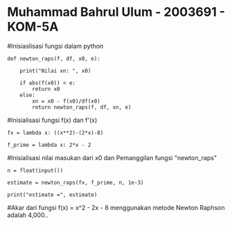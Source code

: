 # Muhammad Bahrul Ulum - 2003691 - KOM-5A

#Inisiaslisasi fungsi dalam python 

    def newton_raps(f, df, x0, e):

        print("Nilai xn: ", x0)

        if abs(f(x0)) < e:  
            return x0
        else:
            xn = x0 - f(x0)/df(x0)
            return newton_raps(f, df, xn, e)

#Inisialisasi fungsi f(x) dan f'(x)
    
    fx = lambda x: ((x**2)-(2*x)-8)

    f_prime = lambda x: 2*x - 2 
    
#Inisialisasi nilai masukan dari x0 dan Pemanggilan fungsi "newton_raps"

    n = float(input())

    estimate = newton_raps(fx, f_prime, n, 1e-3)

    print("estimate =", estimate)
    
 #Akar dari fungsi f(x) = x^2 - 2x - 8 menggunakan metode Newton Raphson adalah 4,000..

